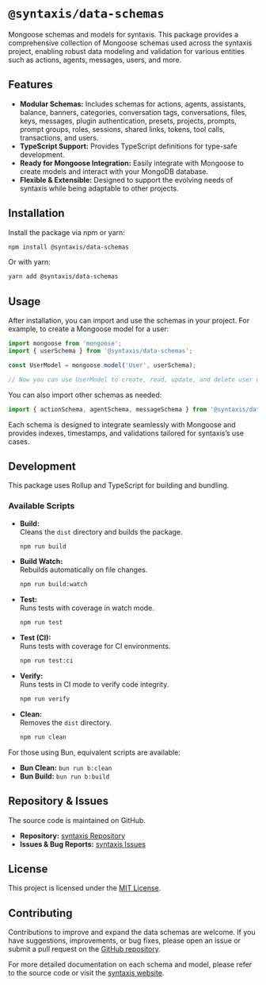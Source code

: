 # `@syntaxis/data-schemas`

Mongoose schemas and models for syntaxis. This package provides a comprehensive collection of Mongoose schemas used across the syntaxis project, enabling robust data modeling and validation for various entities such as actions, agents, messages, users, and more.


## Features

- **Modular Schemas:** Includes schemas for actions, agents, assistants, balance, banners, categories, conversation tags, conversations, files, keys, messages, plugin authentication, presets, projects, prompts, prompt groups, roles, sessions, shared links, tokens, tool calls, transactions, and users.
- **TypeScript Support:** Provides TypeScript definitions for type-safe development.
- **Ready for Mongoose Integration:** Easily integrate with Mongoose to create models and interact with your MongoDB database.
- **Flexible & Extensible:** Designed to support the evolving needs of syntaxis while being adaptable to other projects.


## Installation

Install the package via npm or yarn:

```bash
npm install @syntaxis/data-schemas
```

Or with yarn:

```bash
yarn add @syntaxis/data-schemas
```


## Usage

After installation, you can import and use the schemas in your project. For example, to create a Mongoose model for a user:

```js
import mongoose from 'mongoose';
import { userSchema } from '@syntaxis/data-schemas';

const UserModel = mongoose.model('User', userSchema);

// Now you can use UserModel to create, read, update, and delete user documents.
```

You can also import other schemas as needed:

```js
import { actionSchema, agentSchema, messageSchema } from '@syntaxis/data-schemas';
```

Each schema is designed to integrate seamlessly with Mongoose and provides indexes, timestamps, and validations tailored for syntaxis’s use cases.


## Development

This package uses Rollup and TypeScript for building and bundling.

### Available Scripts

- **Build:**  
  Cleans the `dist` directory and builds the package.
  ```bash
  npm run build
  ```

- **Build Watch:**  
  Rebuilds automatically on file changes.
  ```bash
  npm run build:watch
  ```

- **Test:**  
  Runs tests with coverage in watch mode.
  ```bash
  npm run test
  ```

- **Test (CI):**  
  Runs tests with coverage for CI environments.
  ```bash
  npm run test:ci
  ```

- **Verify:**  
  Runs tests in CI mode to verify code integrity.
  ```bash
  npm run verify
  ```

- **Clean:**  
  Removes the `dist` directory.
  ```bash
  npm run clean
  ```

For those using Bun, equivalent scripts are available:
- **Bun Clean:** `bun run b:clean`
- **Bun Build:** `bun run b:build`


## Repository & Issues

The source code is maintained on GitHub.
- **Repository:** [syntaxis Repository](https://github.com/danny-avila/syntaxis.git)
- **Issues & Bug Reports:** [syntaxis Issues](https://github.com/danny-avila/syntaxis/issues)


## License

This project is licensed under the [MIT License](LICENSE).


## Contributing

Contributions to improve and expand the data schemas are welcome. If you have suggestions, improvements, or bug fixes, please open an issue or submit a pull request on the [GitHub repository](https://github.com/danny-avila/syntaxis/issues).

For more detailed documentation on each schema and model, please refer to the source code or visit the [syntaxis website](https://syntaxis.ai).
